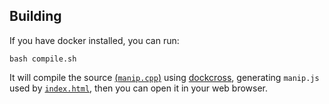 ## Building
If you have docker installed, you can run:
```
bash compile.sh
```
It will compile the source [(`manip.cpp`)](manip.cpp) using [dockcross](https://github.com/dockcross/dockcross), generating `manip.js` used by [`index.html`](index.html), then you can open it in your web browser.